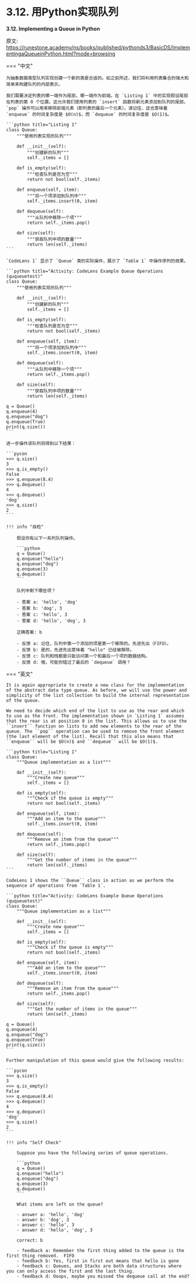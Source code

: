 # 3.12. 用Python实现队列

**3.12. Implementing a Queue in Python**

原文: <https://runestone.academy/ns/books/published/pythonds3/BasicDS/ImplementingaQueueinPython.html?mode=browsing>

=== "中文"

    为抽象数据类型队列实现创建一个新的类是合适的。如之前所述，我们将利用列表集合的强大和简单来构建队列的内部表示。
    
    我们需要决定列表的哪一端作为尾部，哪一端作为前端。在 `Listing 1` 中的实现假设尾部在列表的第 0 个位置。这允许我们使用列表的 `insert` 函数将新元素添加到队列的尾部。`pop` 操作可以用来移除前端元素（即列表的最后一个元素）。请记住，这也意味着 `enqueue` 的时间复杂度是 $O(n)$，而 `dequeue` 的时间复杂度是 $O(1)$。
    
    ```python title="Listing 1"
    class Queue:
        """使用列表实现的队列"""
    
        def __init__(self):
            """创建新的队列"""
            self._items = []
    
        def is_empty(self):
            """检查队列是否为空"""
            return not bool(self._items)
    
        def enqueue(self, item):
            """将一个项添加到队列中"""
            self._items.insert(0, item)
    
        def dequeue(self):
            """从队列中移除一个项"""
            return self._items.pop()
    
        def size(self):
            """获取队列中项的数量"""
            return len(self._items)
    ```
    
    `CodeLens 1` 显示了 `Queue` 类的实际操作，展示了 `Table 1` 中操作序列的效果。
    
    ```python title="Activity: CodeLens Example Queue Operations (ququeuetest)"
    class Queue:
        """使用列表实现的队列"""
    
        def __init__(self):
            """创建新的队列"""
            self._items = []
    
        def is_empty(self):
            """检查队列是否为空"""
            return not bool(self._items)
    
        def enqueue(self, item):
            """将一个项添加到队列中"""
            self._items.insert(0, item)
    
        def dequeue(self):
            """从队列中移除一个项"""
            return self._items.pop()
    
        def size(self):
            """获取队列中项的数量"""
            return len(self._items)
    
    q = Queue()
    q.enqueue(4)
    q.enqueue("dog")
    q.enqueue(True)
    print(q.size())
    ```
    
    进一步操作该队列将得到以下结果：
    
    ```pycon
    >>> q.size()
    3
    >>> q.is_empty()
    False
    >>> q.enqueue(8.4)
    >>> q.dequeue()
    4
    >>> q.dequeue()
    'dog'
    >>> q.size()
    2
    ```
    
    !!! info "自检"
        
        假设你有以下一系列队列操作。
    
        ```python
        q = Queue()
        q.enqueue("hello")
        q.enqueue("dog")
        q.enqueue(3)
        q.dequeue()
        ```
        
        队列中剩下哪些项？
    
        - 答案 a: 'hello', 'dog'
        - 答案 b: 'dog', 3
        - 答案 c: 'hello', 3
        - 答案 d: 'hello', 'dog', 3
        
        正确答案: b
    
        - 反馈 a: 记住，队列中第一个添加的项是第一个移除的。先进先出（FIFO）。
        - 反馈 b: 是的，先进先出意味着 "hello" 已经被移除。
        - 反馈 c: 队列和栈都是只能访问第一个和最后一个项的数据结构。
        - 反馈 d: 哦，可能你错过了最后的 `dequeue` 调用？

=== "英文"
      
    It is again appropriate to create a new class for the implementation of the abstract data type queue. As before, we will use the power and simplicity of the list collection to build the internal representation of the queue.
    
    We need to decide which end of the list to use as the rear and which to use as the front. The implementation shown in `Listing 1` assumes that the rear is at position 0 in the list. This allows us to use the ``insert`` function on lists to add new elements to the rear of the queue. The ``pop`` operation can be used to remove the front element (the last element of the list). Recall that this also means that ``enqueue`` will be $O(n)$ and ``dequeue`` will be $O(1)$. 
    
    ```python title="Listing 1"
    class Queue:
        """Queue implementation as a list"""
    
        def __init__(self):
            """Create new queue"""
            self._items = []
    
        def is_empty(self):
            """Check if the queue is empty"""
            return not bool(self._items)
    
        def enqueue(self, item):
            """Add an item to the queue"""
            self._items.insert(0, item)
    
        def dequeue(self):
            """Remove an item from the queue"""
            return self._items.pop()
    
        def size(self):
            """Get the number of items in the queue"""
            return len(self._items)
    ```
    
    CodeLens 1 shows the ``Queue`` class in action as we perform the sequence of operations from `Table 1`.
    
    ```python title="Activity: CodeLens Example Queue Operations (ququeuetest)"
    class Queue:
        """Queue implementation as a list"""
    
        def __init__(self):
            """Create new queue"""
            self._items = []
    
        def is_empty(self):
            """Check if the queue is empty"""
            return not bool(self._items)
    
        def enqueue(self, item):
            """Add an item to the queue"""
            self._items.insert(0, item)
    
        def dequeue(self):
            """Remove an item from the queue"""
            return self._items.pop()
    
        def size(self):
            """Get the number of items in the queue"""
            return len(self._items)
    
    q = Queue()
    q.enqueue(4)
    q.enqueue("dog")
    q.enqueue(True)
    print(q.size())
    ```
    
    Further manipulation of this queue would give the following results:
    
    ```pycon
    >>> q.size()
    3
    >>> q.is_empty()
    False
    >>> q.enqueue(8.4)
    >>> q.dequeue()
    4
    >>> q.dequeue()
    'dog'
    >>> q.size()
    2
    ```
    
    !!! info "Self Check"
        
        Suppose you have the following series of queue operations.
    
        ```python
        q = Queue()
        q.enqueue("hello")
        q.enqueue("dog")
        q.enqueue(3)
        q.dequeue()
        ```
        
        What items are left on the queue?
    
        - answer a: 'hello', 'dog'
        - answer b: 'dog', 3
        - answer c: 'hello', 3
        - answer d: 'hello', 'dog', 3
        
        correct: b
    
        - feedback a: Remember the first thing added to the queue is the first thing removed.  FIFO
        - feedback b: Yes, first in first out means that hello is gone
        - feedback c: Queues, and Stacks are both data structures where you can only access the first and the last thing.
        - feedback d: Ooops, maybe you missed the dequeue call at the end?